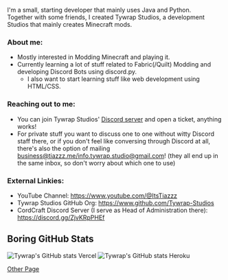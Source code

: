 I'm a small, starting developer that mainly uses Java and Python.  
Together with some friends, I created Tywrap Studios, a development Studios that mainly creates Minecraft mods. 
### About me:
- Mostly interested in Modding Minecraft and playing it.
- Currently learning a lot of stuff related to Fabric(/Quilt) Modding and developing Discord Bots using discord.py.
  - I also want to start learning stuff like web development using HTML/CSS.  

### Reaching out to me:
- You can join Tywrap Studios' [Discord server](https://discord.gg/kcm8scfCwK) and open a ticket, anything works!  
- For private stuff you want to discuss one to one without witty Discord staff there, or if you don't feel like conversing through Discord at all, there's also the option of mailing [business@tiazzz.me](mailto:business@tiazzz.me)[/info.tywrap.studio@gmail.com](mailto:info.tywrap.studio@gmail.com)! (they all end up in the same inbox, so don't worry about which one to use)  

### External Linkies:  
- YouTube Channel: https://www.youtube.com/@ItsTiazzz  
- Tywrap Studios GitHub Org: https://www.github.com/Tywrap-Studios  
- CordCraft Discord Server (I serve as Head of Administration there): https://discord.gg/ZjvKRpPHEf  

## Boring GitHub Stats
![Tywrap's GitHub stats Vercel](https://github-readme-stats.vercel.app/api?username=ItsTiazzz&show_icons=true&theme=dracula)
![Tywrap's GitHub stats Heroku](https://github-readme-streak-stats.herokuapp.com/?user=ItsTiazzz&theme=dark)

[Other Page](./new_page.md)
